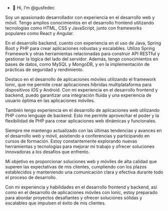 - 👋 Hi, I’m @gusfedec


Soy un apasionado desarrollador
con experiencia en el desarrollo web y móvil. Tengo amplios conocimientos en el desarrollo frontend utilizando tecnologías como HTML, CSS y JavaScript, junto con frameworks populares como React y Angular.

En el desarrollo backend, cuento con experiencia en el uso de Java, Spring Boot y PHP para crear aplicaciones robustas y escalables. Utilizo Spring Framework y otras herramientas relacionadas para construir API RESTful y gestionar la lógica del lado del servidor. Además, tengo conocimientos en bases de datos, como MySQL y MongoDB, y en la implementación de prácticas de seguridad y rendimiento.

Destaco en el desarrollo de aplicaciones móviles utilizando el framework Ionic, que me permite crear aplicaciones híbridas multiplataforma para dispositivos iOS y Android. Con mi experiencia en el desarrollo frontend y backend, puedo garantizar una integración fluida y una experiencia de usuario óptima en las aplicaciones móviles.

También tengo experiencia en el desarrollo de aplicaciones web utilizando PHP como lenguaje de backend. Esto me permite aprovechar el poder y la flexibilidad de PHP para crear aplicaciones web dinámicas y funcionales.

Siempre me mantengo actualizado con las últimas tendencias y avances en el desarrollo web y móvil, asistiendo a conferencias y participando en cursos de formación. Estoy constantemente explorando nuevas herramientas y tecnologías para mejorar mi trabajo y ofrecer soluciones innovadoras a los desafíos que enfrento.

Mi objetivo es proporcionar soluciones web y móviles de alta calidad que superen las expectativas de mis clientes, cumpliendo con los plazos establecidos y manteniendo una comunicación clara y efectiva durante todo el proceso de desarrollo.

Con mi experiencia y habilidades en el desarrollo frontend y backend, así como en el desarrollo de aplicaciones móviles con Ionic, estoy preparado para abordar proyectos desafiantes y ofrecer soluciones sólidas y escalables que impulsen el éxito de mis clientes.

